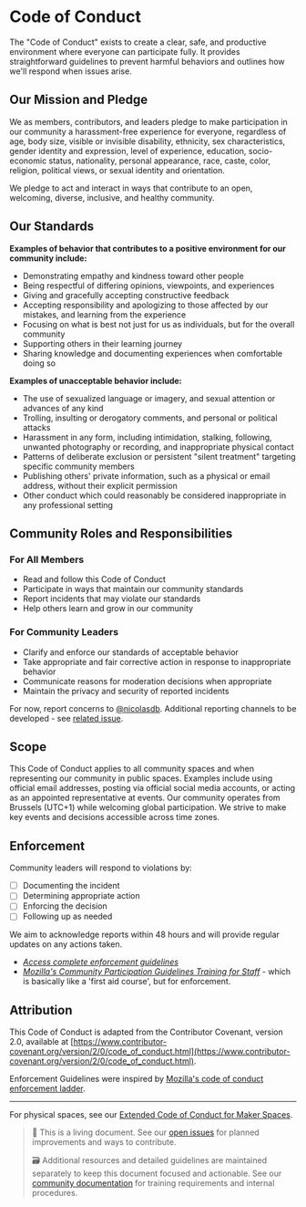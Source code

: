 # Code of Conduct

The "Code of Conduct" exists to create a clear, safe, and productive environment where everyone can participate fully. It provides straightforward guidelines to prevent harmful behaviors and outlines how we'll respond when issues arise.

## Our Mission and Pledge

We as members, contributors, and leaders pledge to make participation in our community a harassment-free experience for everyone, regardless of age, body size, visible or invisible disability, ethnicity, sex characteristics, gender identity and expression, level of experience, education, socio-economic status, nationality, personal appearance, race, caste, color, religion, political views, or sexual identity and orientation.

We pledge to act and interact in ways that contribute to an open, welcoming, diverse, inclusive, and healthy community.

## Our Standards

**Examples of behavior that contributes to a positive environment for our community include:**

* Demonstrating empathy and kindness toward other people
* Being respectful of differing opinions, viewpoints, and experiences
* Giving and gracefully accepting constructive feedback
* Accepting responsibility and apologizing to those affected by our mistakes, and learning from the experience
* Focusing on what is best not just for us as individuals, but for the overall community
* Supporting others in their learning journey
* Sharing knowledge and documenting experiences when comfortable doing so

**Examples of unacceptable behavior include:**

* The use of sexualized language or imagery, and sexual attention or advances of any kind
* Trolling, insulting or derogatory comments, and personal or political attacks
* Harassment in any form, including intimidation, stalking, following, unwanted photography or recording, and inappropriate physical contact
* Patterns of deliberate exclusion or persistent "silent treatment" targeting specific community members
* Publishing others' private information, such as a physical or email address, without their explicit permission
* Other conduct which could reasonably be considered inappropriate in any professional setting

## Community Roles and Responsibilities

### For All Members

* Read and follow this Code of Conduct
* Participate in ways that maintain our community standards
* Report incidents that may violate our standards
* Help others learn and grow in our community

### For Community Leaders

* Clarify and enforce our standards of acceptable behavior
* Take appropriate and fair corrective action in response to inappropriate behavior
* Communicate reasons for moderation decisions when appropriate
* Maintain the privacy and security of reported incidents

For now, report concerns to [@nicolasdb](https://github.com/nicolasdb). Additional reporting channels to be developed - see [related issue](https://github.com/nicolasdb/docker-learning-journey/issues).

## Scope

This Code of Conduct applies to all community spaces and when representing our community in public spaces. Examples include using official email addresses, posting via official social media accounts, or acting as an appointed representative at events.
Our community operates from Brussels (UTC+1) while welcoming global participation. We strive to make key events and decisions accessible across time zones.

## Enforcement

Community leaders will respond to violations by:

* [ ] Documenting the incident
* [ ] Determining appropriate action
* [ ] Enforcing the decision
* [ ] Following up as needed

We aim to acknowledge reports within 48 hours and will provide regular updates on any actions taken.

* [_Access complete enforcement guidelines_](https://github.com/mozilla/inclusion/blob/master/code-of-conduct-enforcement/consequence-ladder.md)
* [_Mozilla's Community Participation Guidelines Training for Staff_](https://mozilla.teachable.com/p/cpg-training-staff) - which is basically like a 'first aid course', but for enforcement.

## Attribution

This Code of Conduct is adapted from the Contributor Covenant, version 2.0, available at [https://www.contributor-covenant.org/version/2/0/code_of_conduct.html](https://www.contributor-covenant.org/version/2/0/code_of_conduct.html).

Enforcement Guidelines were inspired by [Mozilla's code of conduct enforcement ladder](https://github.com/mozilla/inclusion/tree/master).

---

For physical spaces, see our [Extended Code of Conduct for Maker Spaces](./docs/CODE_OF_CONDUCT_extended.md).

> 📝 This is a living document. See our [open issues](./issues) for planned improvements and ways to contribute.
>
> 🗃️ Additional resources and detailed guidelines are maintained separately to keep this document focused and actionable. See our [community documentation](./docs/) for training requirements and internal procedures.
